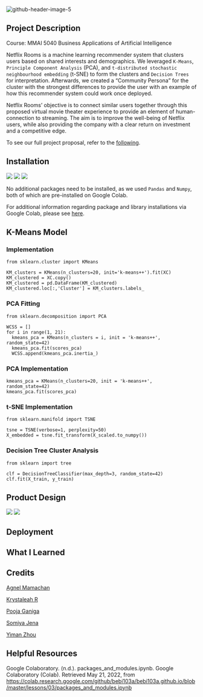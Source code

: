 ![github-header-image-5](https://user-images.githubusercontent.com/96799559/169658516-0d78a0e2-ca15-4849-96de-6e201e858896.png)


## Project Description 
Course: MMAI 5040 Business Applications of Artificial Intelligence 

Netflix Rooms is a machine learning recommender system that clusters users based on shared interests and demographics. We leveraged `K-Means`, `Principle Component Analysis` (PCA), and `t-distributed stochastic neighbourhood embedding` (t-SNE) to form the clusters and `Decision Trees` for interpretation. Afterwards, we created a “Community Persona” for the cluster with the strongest differences to provide the user with an example of how this recommender system could work once deployed. 

Netflix Rooms’ objective is to connect similar users together through this proposed virtual movie theater experience to provide an element of human-connection to streaming. The aim is to improve the well-being of Netflix users, while also providing the company with a clear return on investment and a competitive edge. 

To see our full project proposal, refer to the [following](https://github.com/bintualkassoum/netflix-rooms-project/blob/main/Netflix%20Rooms%20Project%20Proposal.pdf).

## Installation 
![](https://img.shields.io/badge/Library-Google%20Colab-informational?style=flat&logo=googlecolab&logoColor=white&color=F25757)
![](https://img.shields.io/badge/Library-Numpy-informational?style=flat&logo=numpy&logoColor=white&color=F25757)
![](https://img.shields.io/badge/Library-Pandas-informational?style=flat&logo=pandas&logoColor=white&color=F25757)

No additional packages need to be installed, as we used `Pandas` and `Numpy`, both of which are pre-installed on Google Colab. 

For additional information regarding package and library installations via Google Colab, please see [here](https://colab.research.google.com/github/bebi103a/bebi103a.github.io/blob/master/lessons/03/packages_and_modules.ipynb).


## K-Means Model

### Implementation
```
from sklearn.cluster import KMeans

KM_clusters = KMeans(n_clusters=20, init='k-means++').fit(XC) 
KM_clustered = XC.copy()
KM_clustered = pd.DataFrame(KM_clustered)
KM_clustered.loc[:,'Cluster'] = KM_clusters.labels_ 
```
### PCA Fitting 
```
from sklearn.decomposition import PCA 

WCSS = []
for i in range(1, 21): 
  kmeans_pca = KMeans(n_clusters = i, init = 'k-means++', random_state=42)
  kmeans_pca.fit(scores_pca)
  WCSS.append(kmeans_pca.inertia_)
  ```
### PCA Implementation 
```
kmeans_pca = KMeans(n_clusters=20, init = 'k-means++', random_state=42)
kmeans_pca.fit(scores_pca)
```

### t-SNE Implementation
```
from sklearn.manifold import TSNE

tsne = TSNE(verbose=1, perplexity=50) 
X_embedded = tsne.fit_transform(X_scaled.to_numpy())
```
### Decision Tree Cluster Analysis
```
from sklearn import tree

clf = DecisionTreeClassifier(max_depth=3, random_state=42)
clf.fit(X_train, y_train)
```

## Product Design 
![](https://img.shields.io/badge/Library-Balsamiq-informational?style=flat&logoColor=white&color=F25757)
![](https://img.shields.io/badge/Library-MS%20Power%20Point-informational?style=flat&logo=numpy&logoColor=white&color=F25757)

## Deployment 

## What I Learned 

## Credits 
[Agnel Mamachan](https://github.com/AgnelMamachan)

[Krystaleah R](https://github.com/KrystaleahR)

[Pooja Ganiga](https://github.com/poojaganiga)

[Somiya Jena](https://github.com/somiyajena98)

[Yiman Zhou](https://github.com/yimanzhou)

## Helpful Resources 
Google Colaboratory. (n.d.). packages_and_modules.ipynb. Google Colaboratory (Colab). Retrieved May 21, 2022, from https://colab.research.google.com/github/bebi103a/bebi103a.github.io/blob/master/lessons/03/packages_and_modules.ipynb
